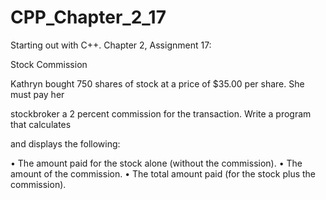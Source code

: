 # CPP_Chapter_2_17

Starting out with C++. Chapter 2, Assignment 17:

Stock Commission

Kathryn bought 750 shares of stock at a price of $35.00 per share. She must pay her

stockbroker a 2 percent commission for the transaction. Write a program that calculates

and displays the following:

• The amount paid for the stock alone (without the commission).
• The amount of the commission.
• The total amount paid (for the stock plus the commission).
